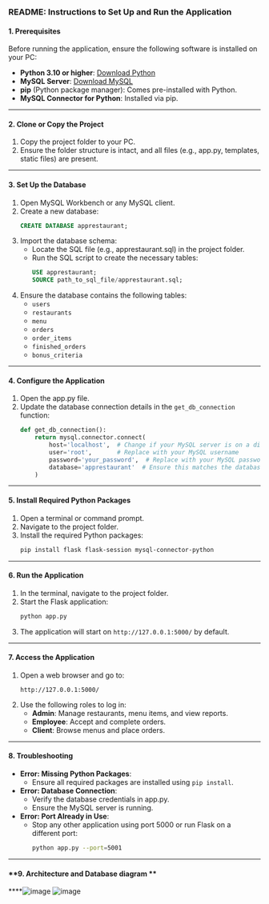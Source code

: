 ### **README: Instructions to Set Up and Run the Application**

#### **1. Prerequisites**
Before running the application, ensure the following software is installed on your PC:
- **Python 3.10 or higher**: [Download Python](https://www.python.org/downloads/)
- **MySQL Server**: [Download MySQL](https://dev.mysql.com/downloads/)
- **pip** (Python package manager): Comes pre-installed with Python.
- **MySQL Connector for Python**: Installed via pip.

---

#### **2. Clone or Copy the Project**
1. Copy the project folder to your PC.
2. Ensure the folder structure is intact, and all files (e.g., app.py, templates, static files) are present.

---

#### **3. Set Up the Database**
1. Open MySQL Workbench or any MySQL client.
2. Create a new database:
   ```sql
   CREATE DATABASE apprestaurant;
   ```
3. Import the database schema:
   - Locate the SQL file (e.g., apprestaurant.sql) in the project folder.
   - Run the SQL script to create the necessary tables:
     ```sql
     USE apprestaurant;
     SOURCE path_to_sql_file/apprestaurant.sql;
     ```
4. Ensure the database contains the following tables:
   - `users`
   - `restaurants`
   - `menu`
   - `orders`
   - `order_items`
   - `finished_orders`
   - `bonus_criteria`

---

#### **4. Configure the Application**
1. Open the app.py file.
2. Update the database connection details in the `get_db_connection` function:
   ```python
   def get_db_connection():
       return mysql.connector.connect(
           host='localhost',  # Change if your MySQL server is on a different host
           user='root',       # Replace with your MySQL username
           password='your_password',  # Replace with your MySQL password
           database='apprestaurant'  # Ensure this matches the database name
       )
   ```

---

#### **5. Install Required Python Packages**
1. Open a terminal or command prompt.
2. Navigate to the project folder.
3. Install the required Python packages:
   ```bash
   pip install flask flask-session mysql-connector-python
   ```

---

#### **6. Run the Application**
1. In the terminal, navigate to the project folder.
2. Start the Flask application:
   ```bash
   python app.py
   ```
3. The application will start on `http://127.0.0.1:5000/` by default.

---

#### **7. Access the Application**
1. Open a web browser and go to:
   ```
   http://127.0.0.1:5000/
   ```
2. Use the following roles to log in:
   - **Admin**: Manage restaurants, menu items, and view reports.
   - **Employee**: Accept and complete orders.
   - **Client**: Browse menus and place orders.

---


#### **8. Troubleshooting**
- **Error: Missing Python Packages**:
  - Ensure all required packages are installed using `pip install`.
- **Error: Database Connection**:
  - Verify the database credentials in app.py.
  - Ensure the MySQL server is running.
- **Error: Port Already in Use**:
  - Stop any other application using port 5000 or run Flask on a different port:
    ```bash
    python app.py --port=5001
    ```

---



#### **9. Architecture and Database diagram **
****![image](https://github.com/user-attachments/assets/a47cdb0c-fc80-4d5e-b2ba-3110d0b19105)
![image](https://github.com/user-attachments/assets/85e1d82f-158b-4cd1-b638-37c8ae598676)


